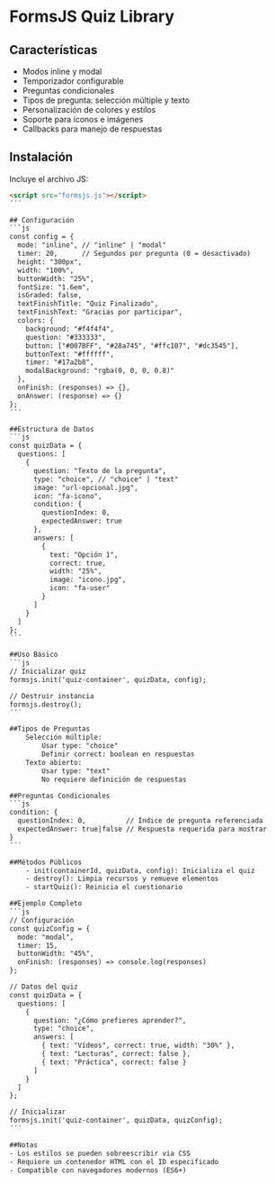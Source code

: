 # FormsJS Quiz Library

## Características
- Modos inline y modal
- Temporizador configurable
- Preguntas condicionales
- Tipos de pregunta: selección múltiple y texto
- Personalización de colores y estilos
- Soporte para íconos e imágenes
- Callbacks para manejo de respuestas

## Instalación
Incluye el archivo JS:
```html
<script src="formsjs.js"></script>
´´´

## Configuración
```js
const config = {
  mode: "inline", // "inline" | "modal"
  timer: 20,      // Segundos por pregunta (0 = desactivado)
  height: "300px",
  width: "100%",
  buttonWidth: "25%",
  fontSize: "1.6em",
  isGraded: false,
  textFinishTitle: "Quiz Finalizado",
  textFinishText: "Gracias por participar",
  colors: {
    background: "#f4f4f4",
    question: "#333333",
    button: ["#007BFF", "#28a745", "#ffc107", "#dc3545"],
    buttonText: "#ffffff",
    timer: "#17a2b8",
    modalBackground: "rgba(0, 0, 0, 0.8)"
  },
  onFinish: (responses) => {},
  onAnswer: (response) => {}
};
´´´

##Estructura de Datos
```js
const quizData = {
  questions: [
    {
      question: "Texto de la pregunta",
      type: "choice", // "choice" | "text"
      image: "url-opcional.jpg",
      icon: "fa-icono",
      condition: { 
        questionIndex: 0, 
        expectedAnswer: true 
      },
      answers: [
        { 
          text: "Opción 1",
          correct: true,
          width: "25%",
          image: "icono.jpg",
          icon: "fa-user"
        }
      ]
    }
  ]
};
´´´

##Uso Básico
```js
// Inicializar quiz
formsjs.init('quiz-container', quizData, config);

// Destruir instancia
formsjs.destroy();
´´´

##Tipos de Preguntas
    Selección múltiple:
        Usar type: "choice"
        Definir correct: boolean en respuestas
    Texto abierto:
        Usar type: "text"
        No requiere definición de respuestas

##Preguntas Condicionales
```js
condition: {
  questionIndex: 0,          // Índice de pregunta referenciada
  expectedAnswer: true|false // Respuesta requerida para mostrar
}
´´´

##Métodos Públicos
    - init(containerId, quizData, config): Inicializa el quiz
    - destroy(): Limpia recursos y remueve elementos
    - startQuiz(): Reinicia el cuestionario

##Ejemplo Completo
```js
// Configuración
const quizConfig = {
  mode: "modal",
  timer: 15,
  buttonWidth: "45%",
  onFinish: (responses) => console.log(responses)
};

// Datos del quiz
const quizData = {
  questions: [
    {
      question: "¿Cómo prefieres aprender?",
      type: "choice",
      answers: [
        { text: "Vídeos", correct: true, width: "30%" },
        { text: "Lecturas", correct: false },
        { text: "Práctica", correct: false }
      ]
    }
  ]
};

// Inicializar
formsjs.init('quiz-container', quizData, quizConfig);
´´´

##Notas
- Los estilos se pueden sobreescribir via CSS
- Requiere un contenedor HTML con el ID especificado
- Compatible con navegadores modernos (ES6+)

